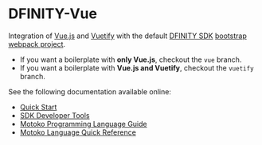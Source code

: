 # DFINITY-Vue

Integration of [Vue.js][vue] and [Vuetify][vuetify] with the default [DFINITY SDK][sdk] [bootstrap webpack project][project].

- If you want a boilerplate with **only Vue.js**, checkout the `vue` branch.
- If you want a boilerplate with **Vue.js and Vuetify**, checkout the `vuetify` branch.

See the following documentation available online:

- [Quick Start](https://sdk.dfinity.org/docs/quickstart/quickstart.html)
- [SDK Developer Tools](https://sdk.dfinity.org/docs/developers-guide/sdk-guide.html)
- [Motoko Programming Language Guide](https://sdk.dfinity.org/docs/language-guide/motoko.html)
- [Motoko Language Quick Reference](https://sdk.dfinity.org/docs/language-guide/language-manual.html)

[vue]: https://vuejs.org/
[sdk]: https://sdk.dfinity.org/docs/index.html
[project]: https://sdk.dfinity.org/docs/developers-guide/tutorials/explore-templates.html
[vuetify]: https://vuetifyjs.com/
